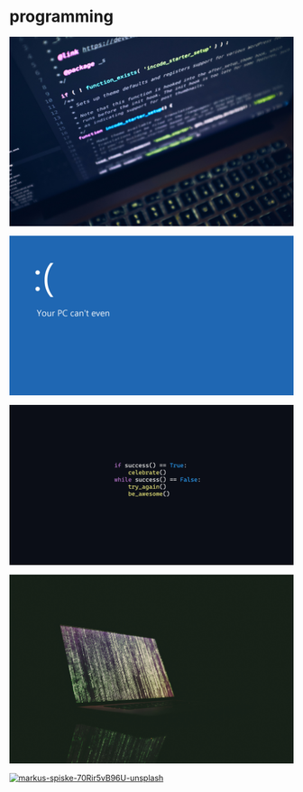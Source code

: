 # programming

<a href="luca-bravo-XJXWbfSo2f0-unsplash.jpg"><img alt="luca-bravo-XJXWbfSo2f0-unsplash" src="luca-bravo-XJXWbfSo2f0-unsplash.jpg"></a>

<a href="MC5jSlb.png"><img alt="MC5jSlb" src="MC5jSlb.png"></a>

<a href="gk4cplcv63v61.png"><img alt="gk4cplcv63v61" src="gk4cplcv63v61.png"></a>

<a href="markus-spiske-uPXs5Vx5bIg-unsplash.jpg"><img alt="markus-spiske-uPXs5Vx5bIg-unsplash" src="markus-spiske-uPXs5Vx5bIg-unsplash.jpg"></a>

<a href="markus-spiske-70Rir5vB96U-unsplash.jpg"><img alt="markus-spiske-70Rir5vB96U-unsplash" src="markus-spiske-70Rir5vB96U-unsplash.jpg"></a>

